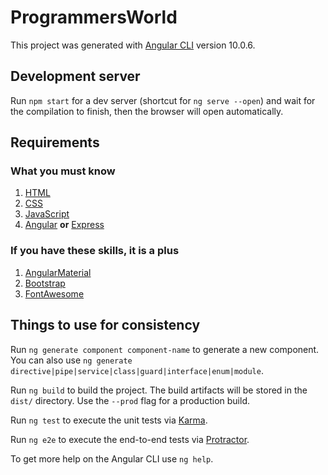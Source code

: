 # ProgrammersWorld

This project was generated with [Angular CLI](https://github.com/angular/angular-cli) version 10.0.6.

## Development server

Run `npm start` for a dev server (shortcut for `ng serve --open`) and wait for the compilation to finish, then the browser will open automatically. 

## Requirements

### What you must know
1. [HTML](https://developer.mozilla.org/en-US/docs/Web/HTML)
2. [CSS](https://developer.mozilla.org/en-US/docs/Web/CSS)
3. [JavaScript](https://developer.mozilla.org/en-US/docs/Web/JavaScript)
4. [Angular](https://angular.io) **or** [Express](https://expressjs.com)

### If you have these skills, it is a plus
1. [AngularMaterial](https://material.angular.io)
2. [Bootstrap](https://getbootstrap.com)
3. [FontAwesome](https://fontawesome.com)

## Things to use for consistency

Run `ng generate component component-name` to generate a new component. You can also use `ng generate directive|pipe|service|class|guard|interface|enum|module`.

Run `ng build` to build the project. The build artifacts will be stored in the `dist/` directory. Use the `--prod` flag for a production build.

Run `ng test` to execute the unit tests via [Karma](https://karma-runner.github.io).

Run `ng e2e` to execute the end-to-end tests via [Protractor](http://www.protractortest.org/).

To get more help on the Angular CLI use `ng help`.
